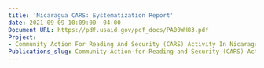 ```yaml
---
title: 'Nicaragua CARS: Systematization Report'
date: 2021-09-09 10:09:00 -04:00
Document URL: https://pdf.usaid.gov/pdf_docs/PA00WH83.pdf
Project:
- Community Action For Reading And Security (CARS) Activity In Nicaragua
Publications_slug: Community-Action-for-Reading-and-Security-(CARS)-Activity-in-Nicaragua
---
```


